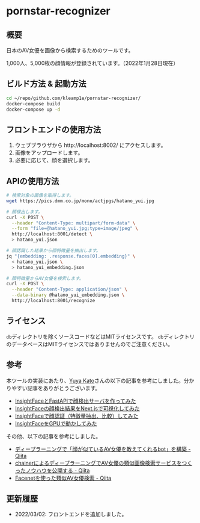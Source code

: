 # pornstar-recognizer

## 概要

日本のAV女優を画像から検索するためのツールです。

1,000人、5,000枚の顔情報が登録されています。（2022年1月28日現在）

## ビルド方法 & 起動方法

```sh
cd ~/repo/github.com/kleamp1e/pornstar-recognizer/
docker-compose build
docker-compose up -d
```

## フロントエンドの使用方法

1. ウェブブラウザから http://localhost:8002/ にアクセスします。
2. 画像をアップロードします。
3. 必要に応じて、顔を選択します。

## APIの使用方法

```sh
# 検索対象の画像を取得します。
wget https://pics.dmm.co.jp/mono/actjpgs/hatano_yui.jpg

# 顔検出します。
curl -X POST \
  --header "Content-Type: multipart/form-data" \
  --form "file=@hatano_yui.jpg;type=image/jpeg" \
  http://localhost:8001/detect \
  > hatano_yui.json

# 顔認識した結果から顔特徴量を抽出します。
jq "{embedding: .response.faces[0].embedding}" \
  < hatano_yui.json \
  > hatano_yui_embedding.json

# 顔特徴量からAV女優を検索します。
curl -X POST \
  --header "Content-Type: application/json" \
  --data-binary @hatano_yui_embedding.json \
  http://localhost:8001/recognize
```

## ライセンス

`db`ディレクトリを除くソースコードなどはMITライセンスです。
`db`ディレクトリのデータベースはMITライセンスではありませんのでご注意ください。

## 参考

本ツールの実装にあたり、[Yuya Kato](https://zenn.dev/yuyakato)さんの以下の記事を参考にしました。分かりやすい記事をありがとうございます。

* [InsightFaceとFastAPIで顔検出サーバを作ってみた](https://zenn.dev/yuyakato/articles/6a1d8177901381)
* [InsightFaceの顔検出結果をNext.jsで可視化してみた](https://zenn.dev/yuyakato/articles/e96b9d8ec289cc)
* [InsightFaceで顔認証（特徴量抽出、比較）してみた](https://zenn.dev/yuyakato/articles/d35b185d36a33b)
* [InsightFaceをGPUで動かしてみた](https://zenn.dev/yuyakato/articles/c780a08c8385e7)

その他、以下の記事を参考にしました。

* [ディープラーニングで「顔が似ているAV女優を教えてくれるbot」を構築 - Qiita](https://qiita.com/tmnck/items/af82deb04d432f1f4f6e)
* [chainerによるディープラーニングでAV女優の類似画像検索サービスをつくったノウハウを公開する - Qiita](https://qiita.com/xolmon/items/0b82f4861cf93fd28e33)
* [Facenetを使った類似AV女優検索 - Qiita](https://qiita.com/zeze/items/1cec8c75833c853b5074)

## 更新履歴

* 2022/03/02: フロントエンドを追加しました。
